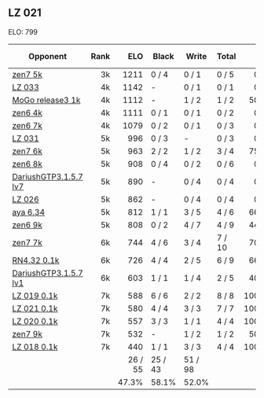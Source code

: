 ## LZ 021 ##

ELO: 799

Opponent | Rank | ELO | Black | Write | Total | Win rate
---------|-----:|----:|-------|-------|-------|-------:
[zen7 5k](zen7%205k.md) | 3k | 1211 | 0 / 4 | 0 / 1 | 0 / 5 | 0.0%
[LZ 033](LZ%20033.md) | 4k | 1142 | - | 0 / 1 | 0 / 1 | 0.0%
[MoGo release3 1k](MoGo%20release3%201k.md) | 4k | 1112 | - | 1 / 2 | 1 / 2 | 50.0%
[zen6 4k](zen6%204k.md) | 4k | 1111 | 0 / 1 | 0 / 1 | 0 / 2 | 0.0%
[zen6 7k](zen6%207k.md) | 4k | 1079 | 0 / 2 | 0 / 1 | 0 / 3 | 0.0%
[LZ 031](LZ%20031.md) | 5k | 996 | 0 / 3 | - | 0 / 3 | 0.0%
[zen7 6k](zen7%206k.md) | 5k | 963 | 2 / 2 | 1 / 2 | 3 / 4 | 75.0%
[zen6 8k](zen6%208k.md) | 5k | 908 | 0 / 4 | 0 / 2 | 0 / 6 | 0.0%
[DariushGTP3.1.5.7 lv7](DariushGTP3.1.5.7%20lv7.md) | 5k | 890 | - | 0 / 4 | 0 / 4 | 0.0%
[LZ 026](LZ%20026.md) | 5k | 862 | - | 0 / 4 | 0 / 4 | 0.0%
[aya 6.34](aya%206.34.md) | 5k | 812 | 1 / 1 | 3 / 5 | 4 / 6 | 66.7%
[zen6 9k](zen6%209k.md) | 5k | 808 | 0 / 2 | 4 / 7 | 4 / 9 | 44.4%
[zen7 7k](zen7%207k.md) | 6k | 744 | 4 / 6 | 3 / 4 | 7 / 10 | 70.0%
[RN4.32 0.1k](RN4.32%200.1k.md) | 6k | 726 | 4 / 4 | 2 / 5 | 6 / 9 | 66.7%
[DariushGTP3.1.5.7 lv1](DariushGTP3.1.5.7%20lv1.md) | 6k | 603 | 1 / 1 | 1 / 4 | 2 / 5 | 40.0%
[LZ 019 0.1k](LZ%20019%200.1k.md) | 7k | 588 | 6 / 6 | 2 / 2 | 8 / 8 | 100.0%
[LZ 021 0.1k](LZ%20021%200.1k.md) | 7k | 580 | 4 / 4 | 3 / 3 | 7 / 7 | 100.0%
[LZ 020 0.1k](LZ%20020%200.1k.md) | 7k | 557 | 3 / 3 | 1 / 1 | 4 / 4 | 100.0%
[zen7 9k](zen7%209k.md) | 7k | 532 | - | 1 / 2 | 1 / 2 | 50.0%
[LZ 018 0.1k](LZ%20018%200.1k.md) | 7k | 440 | 1 / 1 | 3 / 3 | 4 / 4 | 100.0%
 | | | 26 / 55 | 25 / 43 | 51 / 98 | 
 | | | 47.3% | 58.1% | 52.0% | 
